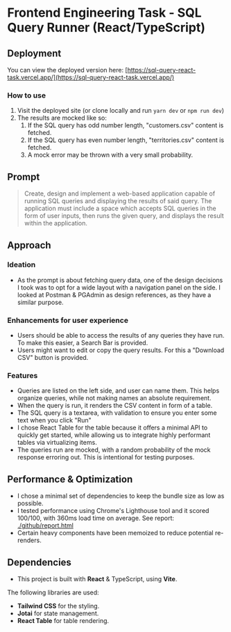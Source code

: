 # Frontend Engineering Task - SQL Query Runner (React/TypeScript)

## Deployment
You can view the deployed version here: [https://sql-query-react-task.vercel.app/](https://sql-query-react-task.vercel.app/)

### How to use
1. Visit the deployed site (or clone locally and run `yarn dev` or `npm run dev`)
2. The results are mocked like so:
   1. If the SQL query has odd number length, "customers.csv" content is fetched.
   2. If the SQL query has even number length, "territories.csv" content is fetched.
   3. A mock error may be thrown with a very small probability.
## Prompt
> Create, design and implement a web-based application capable of running SQL queries and displaying the results of said query. The application must include a space which accepts SQL queries in the form of user inputs, then runs the given query, and displays the result within the application.

## Approach

### Ideation
- As the prompt is about fetching query data, one of the design decisions I took was to opt for a wide layout with a navigation panel on the side. I looked at Postman & PGAdmin as design references, as they have a similar purpose.

### Enhancements for user experience
- Users should be able to access the results of any queries they have run. To make this easier, a Search Bar is provided.
- Users might want to edit or copy the query results. For this a "Download CSV" button is provided. 

### Features
- Queries are listed on the left side, and user can name them. This helps organize queries, while not making names an absolute requirement.
- When the query is run, it renders the CSV content in form of a table.
- The SQL query is a textarea, with validation to ensure you enter some text when you click "Run"
- I chose React Table for the table because it offers a minimal API to quickly get started, while allowing us to integrate highly performant tables via virtualizing items.
- The queries run are mocked, with a random probability of the mock response erroring out. This is intentional for testing purposes.

## Performance & Optimization
- I chose a minimal set of dependencies to keep the bundle size as low as possible.
- I tested performance using Chrome's Lighthouse tool and it scored 100/100, with 360ms load time on average. See report: [./github/report.html](./github/report.html)
- Certain heavy components have been memoized to reduce potential re-renders.


## Dependencies
- This project is built with **React** & TypeScript, using **Vite**.

The following libraries are used:
- **Tailwind CSS** for the styling.
- **Jotai** for state management.
- **React Table** for table rendering.

